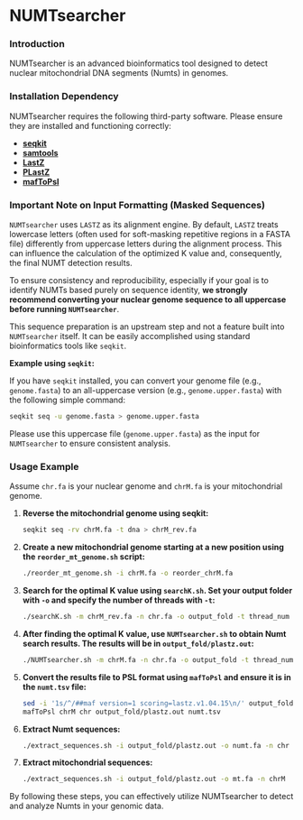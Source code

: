 NUMTsearcher
=================

### Introduction

NUMTsearcher is an advanced bioinformatics tool designed to detect nuclear mitochondrial DNA segments (Numts) in genomes.

### Installation Dependency

NUMTsearcher requires the following third-party software. Please ensure they are installed and functioning correctly:
- **[seqkit](https://github.com/shenwei356/seqkit)**
- **[samtools](https://github.com/samtools/samtools)**
- **[LastZ](https://github.com/lastz/lastz)**
- **[PLastZ](https://github.com/AntoineHo/PLastZ)**
- **[mafToPsl](https://hgdownload.cse.ucsc.edu/admin/exe/linux.x86_64/mafToPsl)**

### Important Note on Input Formatting (Masked Sequences)

`NUMTsearcher` uses `LASTZ` as its alignment engine. By default, `LASTZ` treats lowercase letters (often used for soft-masking repetitive regions in a FASTA file) differently from uppercase letters during the alignment process. This can influence the calculation of the optimized K value and, consequently, the final NUMT detection results.

To ensure consistency and reproducibility, especially if your goal is to identify NUMTs based purely on sequence identity, **we strongly recommend converting your nuclear genome sequence to all uppercase before running `NUMTsearcher`**.

This sequence preparation is an upstream step and not a feature built into `NUMTsearcher` itself. It can be easily accomplished using standard bioinformatics tools like `seqkit`.

**Example using `seqkit`:**

If you have `seqkit` installed, you can convert your genome file (e.g., `genome.fasta`) to an all-uppercase version (e.g., `genome.upper.fasta`) with the following simple command:

```bash
seqkit seq -u genome.fasta > genome.upper.fasta
```

Please use this uppercase file (`genome.upper.fasta`) as the input for `NUMTsearcher` to ensure consistent analysis.

### Usage Example

Assume `chr.fa` is your nuclear genome and `chrM.fa` is your mitochondrial genome.

1. **Reverse the mitochondrial genome using seqkit:**

    ```bash
    seqkit seq -rv chrM.fa -t dna > chrM_rev.fa
    ```

2. **Create a new mitochondrial genome starting at a new position using the `reorder_mt_genome.sh` script:**

    ```bash
    ./reorder_mt_genome.sh -i chrM.fa -o reorder_chrM.fa
    ```

3. **Search for the optimal K value using `searchK.sh`. Set your output folder with `-o` and specify the number of threads with `-t`:**

    ```bash
    ./searchK.sh -m chrM_rev.fa -n chr.fa -o output_fold -t thread_num
    ```

4. **After finding the optimal K value, use `NUMTsearcher.sh` to obtain Numt search results. The results will be in `output_fold/plastz.out`:**

    ```bash
    ./NUMTsearcher.sh -m chrM.fa -n chr.fa -o output_fold -t thread_num -k k_value
    ```

5. **Convert the results file to PSL format using `mafToPsl` and ensure it is in the `numt.tsv` file:**

    ```bash
    sed -i '1s/^/##maf version=1 scoring=lastz.v1.04.15\n/' output_fold/plastz.out
    mafToPsl chrM chr output_fold/plastz.out numt.tsv
    ```

6. **Extract Numt sequences:**

    ```bash
    ./extract_sequences.sh -i output_fold/plastz.out -o numt.fa -n chr
    ```

7. **Extract mitochondrial sequences:**

    ```bash
    ./extract_sequences.sh -i output_fold/plastz.out -o mt.fa -n chrM
    ```

By following these steps, you can effectively utilize NUMTsearcher to detect and analyze Numts in your genomic data.